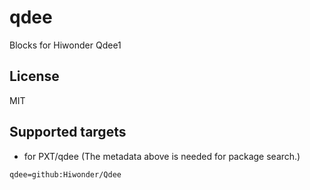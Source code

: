 # qdee

Blocks for Hiwonder Qdee1

## License

MIT

## Supported targets

* for PXT/qdee
(The metadata above is needed for package search.)

```package
qdee=github:Hiwonder/Qdee
```

